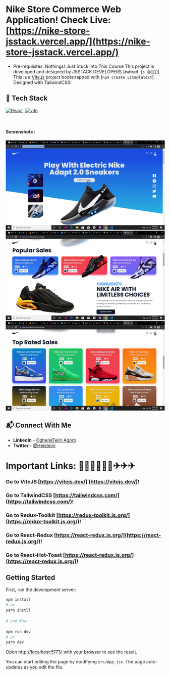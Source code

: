 # Nike Store Commerce Web Application! Check Live: [https://nike-store-jsstack.vercel.app/](https://nike-store-jsstack.vercel.app/)
- Pre-requisites: Nothings! Just Stuck into This Course
This project is developed and designed by JSSTACK DEVELOPERS (`#ahmed_js 😅🚀🚀🚀`).
This is a [Vite.js](https://vitejs.dev/) project bootstrapped with [`npm create vite@latest`]. Designed with TailwindCSS!

## 📌 Tech Stack


[![React](https://img.shields.io/badge/React%20-%23E34F26.svg?&style=for-the-badge&logo=React&logoColor=white)](https://github.com/heistejiri)&nbsp;
[![vite](https://img.shields.io/badge/vite%20-%231572B6.svg?&style=for-the-badge&logo=vite&logoColor=white)](https://github.com/heistejiri)&nbsp;

<br>

#### Screenshots :
 
 <img src="/screenshots/screenshot1.png" >
 <img src="/screenshots/screenshot2.png" >
 <img src="/screenshots/screenshot3.png" >

 ## 📬 Connect With Me

- **LinkedIn** - [OgheneTejiri Agoro](https://www.linkedin.com/in/heistejiri/)
- **Twitter** - [@Heistejiri](https://www.twitter.com/heistejiri)

# Important Links: 📣📢📣📢📣📢✈✈✈
### Go to ViteJS [https://vitejs.dev/] (https://vitejs.dev/)!
### Go to TailwindCSS [https://tailwindcss.com/](https://tailwindcss.com/)!
### Go to Redux-Toolkit [https://redux-toolkit.js.org/](https://redux-toolkit.js.org/)!
### Go to React-Redux [https://react-redux.js.org/](https://react-redux.js.org/)!
### Go to React-Hot-Toast [https://react-redux.js.org/](https://react-redux.js.org/)!

## Getting Started

First, run the development server:

```bash
npm install
# or
yarn instll

# and Now:

npm run dev
# or
yarn dev
```
Open [http://localhost:5173/](http://localhost:5173/) with your browser to see the result.

You can start editing the page by modifying `src/App.jsx`. The page auto-updates as you edit the file.
